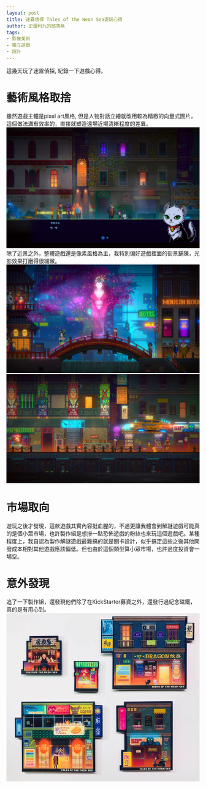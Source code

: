 ```yaml
---
layout: post
title: 迷霧偵探 Tales of the Neon Sea遊玩心得
author: 史蛋利九的部落格
tags:
- 影像美術
- 獨立遊戲
- 設計
---
```


這幾天玩了迷霧偵探, 紀錄一下遊戲心得。
# 藝術風格取捨
雖然遊戲主體是pixel art風格, 但是人物對話立繪就改用較為精緻的向量式圖片，這個做法滿有效率的，直接就塑造遠場近場清晰程度的差異。
![tale-of-neon-sea](/img/in-post/tale.of.neon.sea.1.jpg)
除了近景之外，整體遊戲還是像素風格為主，我特別偏好遊戲裡面的街景鋪陳，光影效果打磨得很細緻。
![tale-of-neon-sea](/img/in-post/tale.of.neon.sea.3.jpg)
![tale-of-neon-sea](/img/in-post/tale.of.neon.sea.4.jpg)
# 市場取向
遊玩之後才發現，這款遊戲其實內容挺血腥的，不過更讓我體會到解謎遊戲可能真的是個小眾市場，也許製作組是想摻一點恐怖遊戲的粉絲也來玩這個遊戲吧。某種程度上，我自認為製作解謎遊戲最難搞的就是關卡設計，似乎搞定這些之後其他開發成本相對其他遊戲應該偏低。但也由於這個類型算小眾市場，也許過度投資會一場空。
# 意外發現
追了一下製作組，還發現他們除了在KickStarter募資之外，還發行過紀念磁鐵，真的是有用心到。
![tale-of-neon-sea](/img/in-post/tale.of.neon.sea.2.jpg)
